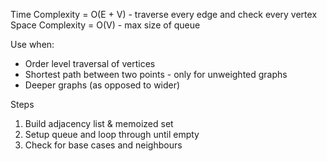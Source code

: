 Time Complexity = O(E + V) - traverse every edge and check every vertex
Space Complexity = O(V) - max size of queue

Use when:
* Order level traversal of vertices
* Shortest path between two points - only for unweighted graphs
* Deeper graphs (as opposed to wider)

Steps
1. Build adjacency list & memoized set
2. Setup queue and loop through until empty
3. Check for base cases and neighbours